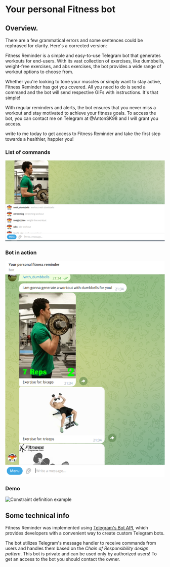 # Your personal Fitness bot

## Overview.
There are a few grammatical errors and some sentences could be rephrased for clarity. Here's a corrected version:

Fitness Reminder is a simple and easy-to-use Telegram bot that generates workouts for end-users. With its vast collection of exercises, like dumbbells, weight-free exercises, and abs exercises, the bot provides a wide range of workout options to choose from.

Whether you're looking to tone your muscles or simply want to stay active, Fitness Reminder has got you covered. All you need to do is send a command and the bot will send respective GIFs with instructions. It's that simple!

With regular reminders and alerts, the bot ensures that you never miss a workout and stay motivated to achieve your fitness goals. To access the bot, you can contact me on Telegram at @AntonSK98 and I will grant you access.

write to me today to get access to Fitness Reminder and take the first step towards a healthier, happier you!

### List of commands
![List of commands](assets/commands.PNG)

### Bot in action
![Bot in action](assets/workout.PNG)

### Demo
![Constraint definition example](assets/demo.gif)

## Some technical info
Fitness Reminder was implemented using [Telegram's Bot API](https://core.telegram.org), which provides developers with a convenient way to create custom Telegram bots.

The bot utilizes Telegram's message handler to receive commands from users and handles them based on the *Chain of Responsibility design pattern*. This bot is private and can be used only by authorized users! To get an access to the bot you should contact the owner.





